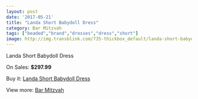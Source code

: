 ```yaml
---
layout: post
date: '2017-05-21'
title: "Landa Short Babydoll Dress"
category: Bar Mitzvah
tags: ["beaded","brand","dresses","dress","short"]
image: http://img.transblink.com/735-thickbox_default/landa-short-babydoll-dress.jpg
---
```

Landa Short Babydoll Dress

On Sales: **$297.99**
<a href="https://www.transblink.com/en/bar-mitzvah/207-landa-short-babydoll-dress.html"><amp-img layout="responsive" width="600" height="600" src="//img.transblink.com/735-thickbox_default/landa-short-babydoll-dress.jpg" alt="Landa Short Babydoll Dress 0" /></a>
<a href="https://www.transblink.com/en/bar-mitzvah/207-landa-short-babydoll-dress.html"><amp-img layout="responsive" width="600" height="600" src="//img.transblink.com/737-thickbox_default/landa-short-babydoll-dress.jpg" alt="Landa Short Babydoll Dress 1" /></a>
<a href="https://www.transblink.com/en/bar-mitzvah/207-landa-short-babydoll-dress.html"><amp-img layout="responsive" width="600" height="600" src="//img.transblink.com/736-thickbox_default/landa-short-babydoll-dress.jpg" alt="Landa Short Babydoll Dress 2" /></a>

Buy it: [Landa Short Babydoll Dress](https://www.transblink.com/en/bar-mitzvah/207-landa-short-babydoll-dress.html "Landa Short Babydoll Dress")

View more: [Bar Mitzvah](https://www.transblink.com/en/2-bar-mitzvah "Bar Mitzvah")